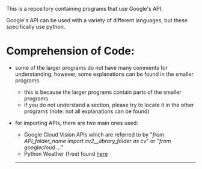 This is a repository containing programs that use Google's API.

Google's API can be used with a variety of different languages, but these specifically use python.

# Comprehension of Code:
- some of the larger programs do not have many comments for understanding, however, some explanations can be found in the smaller programs
  - this is because the larger programs contain parts of the smaller programs
  - if you do not understand a section, please try to locate it in the other programs (note: not all explanations can be found)
- for importing APIs, there are two main ones used:
  - Google Cloud Vision APIs which are referred to by  "*from API_folder_name import cv2__library_folder as cv*" or "*from googlecloud ...*"
  - Python Weather (free) found [here](https://pypi.org/project/python-weather/)

  ------
